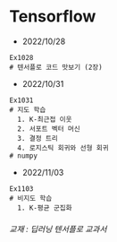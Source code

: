 # Tensorflow
* 2022/10/28
```
Ex1028 
# 텐서플로 코드 맛보기 (2장)
```
* 2022/10/31
```
Ex1031   
# 지도 학습 
  1. K-최근접 이웃  
  2. 서포트 벡터 머신
  3. 결정 트리
  4. 로지스틱 회귀와 선형 회귀
# numpy 
``` 
* 2022/11/03
```
Ex1103
# 비지도 학습
  1. K-평균 군집화
```



















###### 교재 : 딥러닝 텐서플로 교과서
